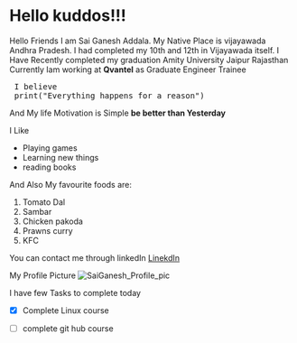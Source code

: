 # Hello kuddos!!! 
Hello Friends I am Sai Ganesh Addala. My Native Place is vijayawada Andhra Pradesh. I had completed my 10th and 12th in Vijayawada itself. I Have Recently completed my graduation Amity University Jaipur Rajasthan
<br>
Currently Iam working at **Qvantel** as Graduate Engineer Trainee  


<pre> I believe<br> print("Everything happens for a reason")<br></pre>
And My life Motivation is Simple __be better than Yesterday__

I Like
- Playing games
- Learning new things
- reading books

And Also My favourite foods are:
1. Tomato Dal
2. Sambar 
3. Chicken pakoda
4. Prawns curry
5. KFC

You can contact me through linkedIn
[LinekdIn](https://www.linkedin.com/feed/)

My Profile Picture
![SaiGanesh_Profile_pic](image.jpg)

I have few Tasks to complete today

- [x] Complete Linux course
- [ ] complete git hub course

